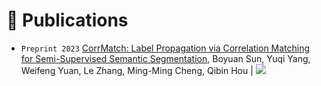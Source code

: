 # 📝 Publications

- ``Preprint 2023`` [CorrMatch: Label Propagation via Correlation Matching for Semi-Supervised Semantic Segmentation](https://arxiv.org/abs/2306.04300), Boyuan Sun, Yuqi Yang, Weifeng Yuan, Le Zhang, Ming-Ming Cheng, Qibin Hou \| [![](https://img.shields.io/github/stars/BBBBchan/CorrMatch?style=social&label=Code+Stars)](https://github.com/BBBBchan/CorrMatch)